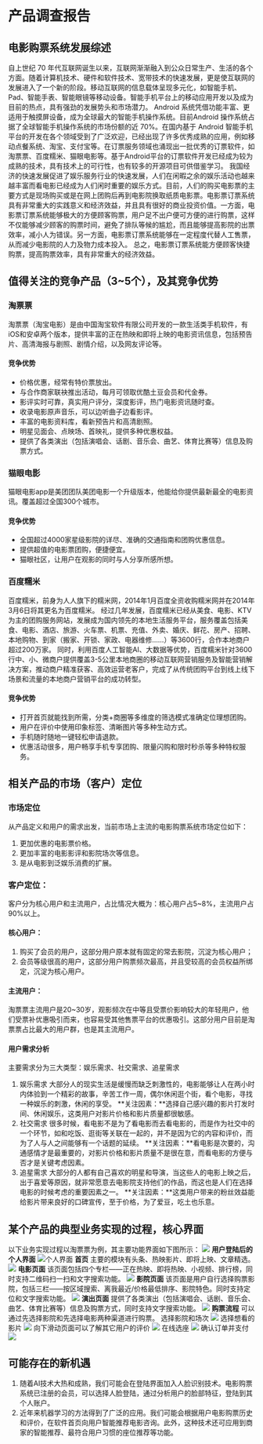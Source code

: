 # 产品调查报告

## 电影购票系统发展综述
自上世纪 70 年代互联网诞生以来，互联网渐渐融入到公众日常生产、生活的各个方面。随着计算机技术、硬件和软件技术、宽带技术的快速发展，更是使互联网的发展进入了一个新的阶段。移动互联网的信息载体呈现多元化，如智能手机、Pad、智能手表、智能眼镜等移动设备。智能手机平台上的移动应用开发以及成为目前的热点，具有强劲的发展势头和市场潜力。
Android 系统凭借功能丰富、更适用于触摸屏设备，成为全球最大的智能手机操作系统。目前Android 操作系统占据了全球智能手机操作系统的市场份额的近 70%。在国内基于 Android 智能手机平台的开发在各个领域受到了广泛欢迎，已经出现了许多优秀成熟的应用，例如移动点餐系统、淘宝、支付宝等。在订票服务领域也涌现出一批优秀的订票软件，如淘票票、百度糯米、猫眼电影等。基于Android平台的订票软件开发已经成为较为成熟的技术，具有技术上的可行性，也有较多的开源项目可供借鉴学习。
我国经济的快速发展促进了娱乐服务行业的快速发展，人们在闲暇之余的娱乐活动也越来越丰富而看电影已经成为人们闲时重要的娱乐方式。目前，人们的购买电影票的主要方式是现场购买或是在网上团购后再到电影院换取纸质电影票。电影票订票系统具有非常重大的实践意义和经济效益，并且具有很好的商业投资价值。一方面，电影票订票系统能够极大的方便顾客购票，用户足不出户便可方便的进行购票，这样不仅能够减少顾客的购票时间，避免了排队等候的尴尬，而且能够提高影院的出票效率，减小人为错误。另一方面，电影票订票系统能够在一定程度代替人工售票，从而减少电影院的人力及物力成本投入。  总之，电影票订票系统能方便顾客快捷购票，提高购票效率，具有非常重大的经济效益。 

## 值得关注的竞争产品（3~5个），及其竞争优势
### 淘票票
淘票票（淘宝电影）是由中国淘宝软件有限公司开发的一款生活类手机软件，有iOS和安卓两个版本，提供丰富的正在热映和即将上映的电影资讯信息，包括预告片、高清海报与剧照、剧情介绍，以及网友评论等。
#### 竞争优势
* 价格优惠，经常有特价票放出。
* 与合作商家联袂推出活动，每月可领取优酷土豆会员和代金券。
* 影评实时可靠，真实用户评分，深度影评，热门电影资讯随时查。
* 收录电影原声音乐，可以边听曲子边看影评。
* 丰富的电影资料库，看新预告片和高清剧照。
* 明星见面会、点映场、首映礼，提供多种优惠权益。
* 提供了各类演出（包括演唱会、话剧、音乐会、曲艺、体育比赛等）信息及购票方式。
### 猫眼电影
猫眼电影app是美团团队美团电影一个升级版本，他能给你提供最新最全的电影资讯。覆盖超过全国300个城市。
#### 竞争优势
* 全国超过4000家星级影院的详尽、准确的交通指南和团购优惠信息。
* 提供超值的电影票团购，便捷便宜。
* 猫眼社区，让用户在观影的同时与人分享所感所想。
### 百度糯米
百度糯米，前身为人人旗下的糯米网，2014年1月百度全资收购糯米网并在2014年3月6日将其更名为百度糯米。
经过几年发展，百度糯米已经从美食、电影、KTV为主的团购服务网站，发展成为国内领先的本地生活服务平台，服务覆盖包括美食、电影、酒店、旅游、火车票、机票、充值、外卖、婚庆、鲜花、房产、招聘、本地购物、到家（搬家、开锁、家政、电器维修……）等3600行，合作本地商户超过200万家。
同时，利用百度人工智能AI、大数据等优势，百度糯米针对3600行中、小、微商户提供覆盖3-5公里本地商圈的移动互联网营销服务及智能营销解决方案，推动商户精准获客、高效运营老客户，完成了从传统团购平台到线上线下场景和流量的本地商户营销平台的成功转型。
#### 竞争优势
* 打开首页就能找到所需，分类+商圈等多维度的筛选模式准确定位理想团购。
* 用户在评价中使用印象标签、清晰图片等多种生动方式。
* 手机随时随地一键轻松申请退款。
* 优惠活动很多，用户畅享手机专享团购、限量闪购和限时秒杀等多种特权服务。

## 相关产品的市场（客户）定位
### 市场定位
从产品定义和用户的需求出发，当前市场上主流的电影购票系统市场定位如下：
1. 更加优惠的电影票价格。
2. 更加丰富的电影影评和影院场次等信息。
3. 是从电影到泛娱乐消费的扩展。
### 客户定位：
客户分为核心用户和主流用户，占比情况大概为：核心用户占5~8%，主流用户占90%以上。
#### 核心用户：
1. 购买了会员的用户，这部分用户原本就有固定的常去影院，沉淀为核心用户；
2. 会员等级很高的用户，这部分用户购票频次最高，并且受较高的会员权益所绑定，沉淀为核心用户。
#### 主流用户：
淘票票主流用户是20~30岁，观影频次在中等且受票价影响较大的年轻用户，他们受票补优惠吸引而来，也容易受其他售票平台的优惠吸引。这部分用户目前是淘票票占比最大的用户群，也是其主流用户。
#### 用户需求分析
主要需求分为三大类型：娱乐需求、社交需求、追星需求
1. 娱乐需求
大部分人的现实生活是缓慢而缺乏刺激性的，电影能够让人在两小时内体验到一个精彩的故事，辛苦工作一周，偶尔休闲逛个街，看个电影，寻找一种娱乐的刺激，休闲的享受。
**关注因素：**选择自己感兴趣的影片打发时间、休闲娱乐，这类用户对影片价格和影片质量都很敏感。
2. 社交需求
很多时候，看电影不是为了看电影而去看电影的，而是作为社交中的一个环节，如和吃饭、逛街等关联在一起的，并不是因为它的内容和评价，而为了人与人之间能够有一个话题的延续。
**关注因素：**看电影是次要的，沟通感情才是最重要的，对影片价格和影片质量不是很在意，而看电影的方便与否才是关键考虑因素。
3. 追星需求
大部分的人都有自己喜欢的明星和导演，当这些人的电影上映之后，出于喜爱等原因，就非常愿意去电影院支持他们的作品，而这也是人们在选择电影的时候考虑的重要因素之一。
**关注因素：**这类用户带来的粉丝效益能给影片带来良好的口碑宣传，至于价格，为了爱豆，吃土也乐意。
## 某个产品的典型业务实现的过程，核心界面
以下业务实现过程以淘票票为例，其主要功能界面如下图所示：
![](https://github.com/zichang06/pics/blob/master/%E6%B7%98%E7%A5%A8%E7%A5%A8%E4%BA%A7%E5%93%81%E7%BB%93%E6%9E%84.png?raw=true)
**用户登陆后的个人界面**
![个人界面](https://github.com/zichang06/pics/blob/master/Screenshot_2018-03-29-00-40-50.png?raw=true)
**首页**
主要的模块有头条、热映影片、即将上映、文章精选。
![](https://github.com/zichang06/pics/blob/master/Screenshot_2018-03-29-00-41-30.png?raw=true)
**电影页面**
该页面包括四个专栏——正在热映、即将热映、小视频、排行榜，同时支持二维码扫一扫和文字搜索功能。
![](https://github.com/zichang06/pics/blob/master/Screenshot_2018-03-29-00-42-16.png?raw=true)
**影院页面**
该页面是用户自行选择购票影院，包括三栏——按区域搜索、离我最近/价格最低排序、影院特色。同时支持定位和文字搜索功能。
![](https://github.com/zichang06/pics/blob/master/Screenshot_2018-03-29-00-42-20.png?raw=true)
**演出页面**
提供了各类演出（包括演唱会、话剧、音乐会、曲艺、体育比赛等）信息及购票方式，同时支持文字搜索功能。
![](https://github.com/zichang06/pics/blob/master/Screenshot_2018-03-29-00-42-24.png?raw=true)
**购票流程**
可以通过先选择影院和先选择电影两种渠道进行购票。
选择影院和场次
![](https://github.com/zichang06/pics/blob/master/Screenshot_2018-03-29-00-46-01.png?raw=true)
选择想看的影片
![](https://github.com/zichang06/pics/blob/master/Screenshot_2018-03-29-00-45-23.png?raw=true)
向下滑动页面可以了解其它用户的评价
![](https://github.com/zichang06/pics/blob/master/Screenshot_2018-03-29-00-45-38.png?raw=true)
在线选座
![](https://github.com/zichang06/pics/blob/master/Screenshot_2018-03-29-00-46-08.png?raw=true)
确认订单并支付
![](https://github.com/zichang06/pics/blob/master/Screenshot_2018-03-29-00-46-55.png?raw=true)


## 可能存在的新机遇
1. 随着AI技术大热和成熟，我们可能会在登陆界面加入人脸识别技术。电影购票系统已注册的会员，可以选择人脸登陆，通过分析用户的脸部特征，登陆到其个人账户。
2. 近年来机器学习的方法得到了广泛的应用。我们可能会根据用户电影购票历史和评价，在软件首页向用户智能推荐电影咨询。此外，这种技术还可应用到商家的智能推荐、最符合用户习惯的座位推荐等功能。
